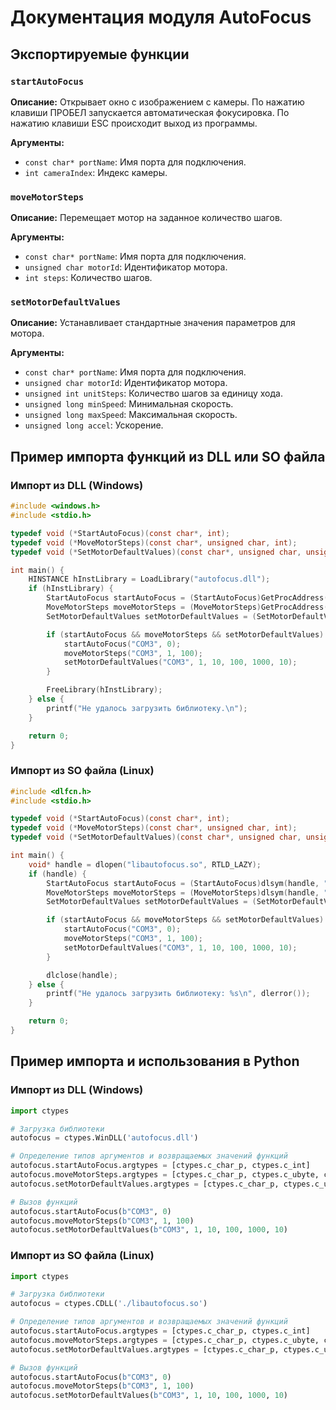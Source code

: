 # Документация модуля AutoFocus

## Экспортируемые функции

### `startAutoFocus`

**Описание:**
Открывает окно с изображением с камеры. По нажатию клавиши ПРОБЕЛ запускается автоматическая фокусировка. По нажатию клавиши ESC происходит выход из программы.

**Аргументы:**
- `const char* portName`: Имя порта для подключения.
- `int cameraIndex`: Индекс камеры.

### `moveMotorSteps`

**Описание:**
Перемещает мотор на заданное количество шагов.

**Аргументы:**
- `const char* portName`: Имя порта для подключения.
- `unsigned char motorId`: Идентификатор мотора.
- `int steps`: Количество шагов.

### `setMotorDefaultValues`

**Описание:**
Устанавливает стандартные значения параметров для мотора.

**Аргументы:**
- `const char* portName`: Имя порта для подключения.
- `unsigned char motorId`: Идентификатор мотора.
- `unsigned int unitSteps`: Количество шагов за единицу хода.
- `unsigned long minSpeed`: Минимальная скорость.
- `unsigned long maxSpeed`: Максимальная скорость.
- `unsigned long accel`: Ускорение.

## Пример импорта функций из DLL или SO файла

### Импорт из DLL (Windows)

```c
#include <windows.h>
#include <stdio.h>

typedef void (*StartAutoFocus)(const char*, int);
typedef void (*MoveMotorSteps)(const char*, unsigned char, int);
typedef void (*SetMotorDefaultValues)(const char*, unsigned char, unsigned int, unsigned long, unsigned long, unsigned long);

int main() {
    HINSTANCE hInstLibrary = LoadLibrary("autofocus.dll");
    if (hInstLibrary) {
        StartAutoFocus startAutoFocus = (StartAutoFocus)GetProcAddress(hInstLibrary, "startAutoFocus");
        MoveMotorSteps moveMotorSteps = (MoveMotorSteps)GetProcAddress(hInstLibrary, "moveMotorSteps");
        SetMotorDefaultValues setMotorDefaultValues = (SetMotorDefaultValues)GetProcAddress(hInstLibrary, "setMotorDefaultValues");

        if (startAutoFocus && moveMotorSteps && setMotorDefaultValues) {
            startAutoFocus("COM3", 0);
            moveMotorSteps("COM3", 1, 100);
            setMotorDefaultValues("COM3", 1, 10, 100, 1000, 10);
        }

        FreeLibrary(hInstLibrary);
    } else {
        printf("Не удалось загрузить библиотеку.\n");
    }

    return 0;
}
```

### Импорт из SO файла (Linux)

```c
#include <dlfcn.h>
#include <stdio.h>

typedef void (*StartAutoFocus)(const char*, int);
typedef void (*MoveMotorSteps)(const char*, unsigned char, int);
typedef void (*SetMotorDefaultValues)(const char*, unsigned char, unsigned int, unsigned long, unsigned long, unsigned long);

int main() {
    void* handle = dlopen("libautofocus.so", RTLD_LAZY);
    if (handle) {
        StartAutoFocus startAutoFocus = (StartAutoFocus)dlsym(handle, "startAutoFocus");
        MoveMotorSteps moveMotorSteps = (MoveMotorSteps)dlsym(handle, "moveMotorSteps");
        SetMotorDefaultValues setMotorDefaultValues = (SetMotorDefaultValues)dlsym(handle, "setMotorDefaultValues");

        if (startAutoFocus && moveMotorSteps && setMotorDefaultValues) {
            startAutoFocus("COM3", 0);
            moveMotorSteps("COM3", 1, 100);
            setMotorDefaultValues("COM3", 1, 10, 100, 1000, 10);
        }

        dlclose(handle);
    } else {
        printf("Не удалось загрузить библиотеку: %s\n", dlerror());
    }

    return 0;
}
```

## Пример импорта и использования в Python

### Импорт из DLL (Windows)

```python
import ctypes

# Загрузка библиотеки
autofocus = ctypes.WinDLL('autofocus.dll')

# Определение типов аргументов и возвращаемых значений функций
autofocus.startAutoFocus.argtypes = [ctypes.c_char_p, ctypes.c_int]
autofocus.moveMotorSteps.argtypes = [ctypes.c_char_p, ctypes.c_ubyte, ctypes.c_int]
autofocus.setMotorDefaultValues.argtypes = [ctypes.c_char_p, ctypes.c_ubyte, ctypes.c_uint, ctypes.c_ulong, ctypes.c_ulong, ctypes.c_ulong]

# Вызов функций
autofocus.startAutoFocus(b"COM3", 0)
autofocus.moveMotorSteps(b"COM3", 1, 100)
autofocus.setMotorDefaultValues(b"COM3", 1, 10, 100, 1000, 10)
```

### Импорт из SO файла (Linux)

```python
import ctypes

# Загрузка библиотеки
autofocus = ctypes.CDLL('./libautofocus.so')

# Определение типов аргументов и возвращаемых значений функций
autofocus.startAutoFocus.argtypes = [ctypes.c_char_p, ctypes.c_int]
autofocus.moveMotorSteps.argtypes = [ctypes.c_char_p, ctypes.c_ubyte, ctypes.c_int]
autofocus.setMotorDefaultValues.argtypes = [ctypes.c_char_p, ctypes.c_ubyte, ctypes.c_uint, ctypes.c_ulong, ctypes.c_ulong, ctypes.c_ulong]

# Вызов функций
autofocus.startAutoFocus(b"COM3", 0)
autofocus.moveMotorSteps(b"COM3", 1, 100)
autofocus.setMotorDefaultValues(b"COM3", 1, 10, 100, 1000, 10)
```